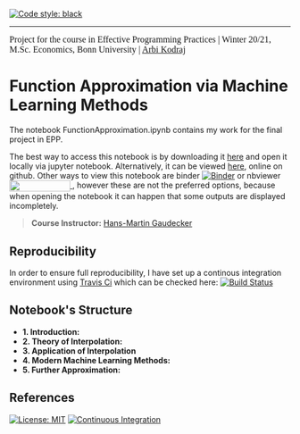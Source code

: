 [![Code style: black](https://img.shields.io/badge/code%20style-black-000000.svg)](https://github.com/psf/black)

---
<font face="ITC Berkeley Oldstyle" size="3">Project for the course in Effective Programming Practices | Winter 20/21, M.Sc. Economics, Bonn University | [Arbi Kodraj](https://github.com/ArbiKodraj) </font><br/>

# Function Approximation via Machine Learning Methods

The notebook FunctionApproximation.ipynb contains my work for the final project in EPP. 

The best way to access this notebook is by downloading it [here](https://github.com/ArbiKodraj/Final_Project_EPP) and open it locally via jupyter notebook. Alternatively, it can be viewed [here](https://github.com/ArbiKodraj/Final_Project_EPP/blob/master/FunctionApproximation.ipynb), online on github. Other ways to view this notebook are binder [![Binder](https://mybinder.org/badge_logo.svg)](https://mybinder.org/v2/gh/ArbiKodraj/microeconometrics-course-project-ArbiKodraj.git/master) or nbviewer <a href="https://nbviewer.jupyter.org/github/ArbiKodraj/microeconometrics-course-project-ArbiKodraj/blob/master/ReplicationProject.ipynb" 
   target="_parent">
   <img align="center" 
      src="https://raw.githubusercontent.com/jupyter/design/master/logos/Badges/nbviewer_badge.png" 
      width="109" height="20">
</a>, however these are not the preferred options, because when opening the notebook it can happen that some outputs are displayed incompletely.

> **Course Instructor:** [Hans-Martin Gaudecker](https://github.com/peisenha)

## Reproducibility

In order to ensure full reproducibility, I have set up a continous integration environment using [Travis Ci](https://travis-ci.com) which can be checked here: [![Build Status](https://travis-ci.com/ArbiKodraj/Final_Project_EPP.svg?token=FjHb3G3wqwrNzub1KhJT&branch=master)](https://travis-ci.com/ArbiKodraj/Final_Project_EPP)

## Notebook's Structure

- **1. Introduction:**  
- **2. Theory of Interpolation:** 
- **3. Application of Interpolation**
- **4. Modern Machine Learning Methods:**  
- **5. Further Approximation:**

## References


[![License: MIT](https://img.shields.io/badge/License-MIT-blue.svg)](https://github.com/ArbiKodraj/Final_Project_EPP/master/LICENSE)
[![Continuous Integration](https://github.com/ArbiKodraj/Final_Project_EPP/workflows/Continuous%20Integration/badge.svg)](https://github.com/ArbiKodraj/Final_Project_EPP/actions)
